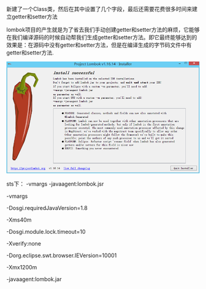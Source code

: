 新建了一个Class类，然后在其中设置了几个字段，最后还需要花费很多时间来建立getter和setter方法

lombok项目的产生就是为了省去我们手动创建getter和setter方法的麻烦，它能够在我们编译源码的时候自动帮我们生成getter和setter方法。即它最终能够达到的效果是：在源码中没有getter和setter方法，但是在编译生成的字节码文件中有getter和setter方法.

![](/assets/lombok安装提示.png)

sts下： -vmargs -javaagent:lombok.jsr

-vmargs

-Dosgi.requiredJavaVersion=1.8

-Xms40m

-Dosgi.module.lock.timeout=10

-Xverify:none

-Dorg.eclipse.swt.browser.IEVersion=10001

-Xmx1200m

-javaagent:lombok.jar

